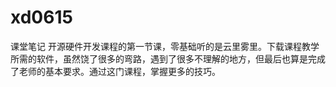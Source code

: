 # xd0615
课堂笔记
开源硬件开发课程的第一节课，零基础听的是云里雾里。下载课程教学所需的软件，虽然饶了很多的弯路，遇到了很多不理解的地方，但最后也算是完成了老师的基本要求。通过这门课程，掌握更多的技巧。

